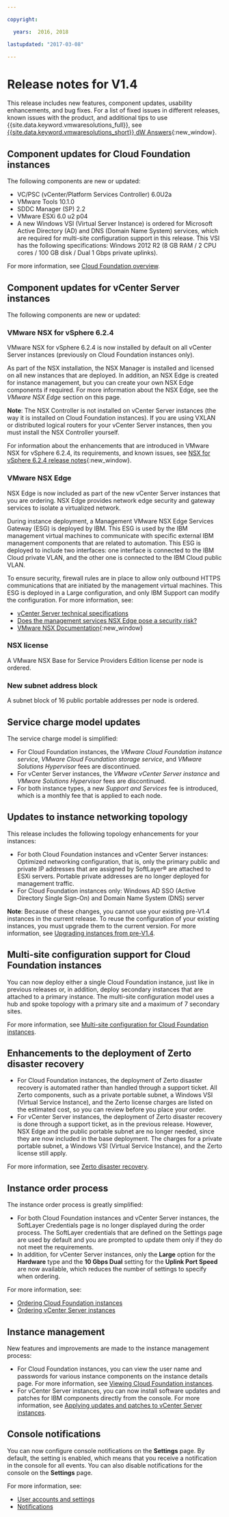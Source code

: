 ```yaml
---

copyright:

  years:  2016, 2018

lastupdated: "2017-03-08"

---
```


# Release notes for V1.4

This release includes new features, component updates, usability enhancements, and bug fixes. For a list of fixed issues in different releases, known issues with the product, and additional tips to use {{site.data.keyword.vmwaresolutions_full}}, see [{{site.data.keyword.vmwaresolutions_short}} dW Answers](https://developer.ibm.com/answers/topics/cloudvmw/){:new_window}.

## Component updates for Cloud Foundation instances

The following components are new or updated:

* VC/PSC (vCenter/Platform Services Controller) 6.0U2a
* VMware Tools 10.1.0
* SDDC Manager (SP) 2.2
* VMware ESXi 6.0 u2 p04
* A new Windows VSI (Virtual Server Instance) is ordered for Microsoft Active Directory (AD) and DNS (Domain Name System) services, which are required for multi-site configuration support in this release. This VSI has the following specifications: Windows 2012 R2 (8 GB RAM / 2 CPU cores / 100 GB disk / Dual 1 Gbps private uplinks).

For more information, see [Cloud Foundation overview](../sddc/sd_cloudfoundationoverview.html).

## Component updates for vCenter Server instances

The following components are new or updated:

### VMware NSX for vSphere 6.2.4

VMware NSX for vSphere 6.2.4 is now installed by default on all vCenter Server instances (previously on Cloud Foundation instances only).

As part of the NSX installation, the NSX Manager is installed and licensed on all new instances that are deployed. In addition, an NSX Edge is created for instance management, but you can create your own NSX Edge components if required. For more information about the NSX Edge, see the _VMware NSX Edge_ section on this page.

**Note**: The NSX Controller is not installed on vCenter Server instances (the way it is installed on Cloud Foundation instances). If you are using VXLAN or distributed logical routers for your vCenter Server instances, then you must install the NSX Controller yourself.

For information about the enhancements that are introduced in VMware NSX for vSphere 6.2.4, its requirements, and known issues, see [NSX for vSphere 6.2.4 release notes](http://pubs.vmware.com/Release_Notes/en/nsx/6.2.4/releasenotes_nsx_vsphere_624.html){:new_window}.

### VMware NSX Edge

NSX Edge is now included as part of the new vCenter Server instances that you are ordering. NSX Edge provides network edge security and gateway services to isolate a virtualized network.

During instance deployment, a Management VMware NSX Edge Services Gateway (ESG) is deployed by IBM. This ESG is used by the IBM management virtual machines to communicate with specific external IBM management components that are related to automation. This ESG is deployed to include two interfaces: one interface is connected to the IBM Cloud private VLAN, and the other one is connected to the IBM Cloud public VLAN.

To ensure security, firewall rules are in place to allow only outbound HTTPS communications that are initiated by the management virtual machines. This ESG is deployed in a Large configuration, and only IBM Support can modify the configuration. For more information, see:

* [vCenter Server technical specifications](../vcenter/vc_vcenterserveroverview.html)
* [Does the management services NSX Edge pose a security risk?](../vmonic/faq.html#does-the-management-services-nsx-edge-pose-a-security-risk-)
* [VMware NSX Documentation](https://pubs.vmware.com/NSX-6/index.jsp?topic=%2Fcom.vmware.nsx.admin.doc%2FGUID-3F96DECE-33FB-43EE-88D7-124A730830A4.html){:new_window}

### NSX license

A VMware NSX Base for Service Providers Edition license per node is ordered.

### New subnet address block

A subnet block of 16 public portable addresses per node is ordered.

## Service charge model updates

The service charge model is simplified:

* For Cloud Foundation instances, the _VMware Cloud Foundation instance service_, _VMware Cloud Foundation storage service_, and
   _VMware Solutions Hypervisor_ fees are discontinued.
* For vCenter Server instances, the _VMware vCenter Server instance_ and _VMware Solutions Hypervisor_ fees are discontinued.
* For both instance types, a new _Support and Services_ fee is introduced, which is a monthly fee that is applied to each node.

## Updates to instance networking topology

This release includes the following topology enhancements for your instances:

* For both Cloud Foundation instances and vCenter Server instances: Optimized networking configuration, that is, only the primary public and private IP addresses that are assigned by SoftLayer® are attached to ESXi servers. Portable private addresses are no longer deployed for management traffic.
* For Cloud Foundation instances only: Windows AD SSO (Active Directory Single Sign-On) and Domain Name System (DNS) server

**Note**: Because of these changes, you cannot use your existing pre-V1.4 instances in the current release. To reuse the configuration of your existing instances, you must upgrade them to the current version. For more information, see [Upgrading instances from pre-V1.4](movinginstances.html).

## Multi-site configuration support for Cloud Foundation instances

You can now deploy either a single Cloud Foundation instance, just like in previous releases or, in addition, deploy secondary instances that are attached to a primary instance. The multi-site configuration model uses a hub and spoke topology with a primary site and a maximum of 7 secondary sites.

For more information, see [Multi-site configuration for Cloud Foundation instances](../sddc/sd_multisite.html).

## Enhancements to the deployment of Zerto disaster recovery

* For Cloud Foundation instances, the deployment of Zerto disaster recovery is automated rather than handled through a support ticket. All Zerto components, such as a private portable subnet, a Windows VSI (Virtual Service Instance), and the Zerto license charges are listed on the estimated cost, so you can review before you place your order.
* For vCenter Server instances, the deployment of Zerto disaster recovery is done through a support ticket, as in the previous release. However, NSX Edge and the public portable subnet are no longer needed, since they are now included in the base deployment. The charges for a private portable subnet, a Windows VSI (Virtual Service Instance), and the Zerto license still apply.

For more information, see [Zerto disaster recovery](../services/addingzertodr.html).

## Instance order process

The instance order process is greatly simplified:

* For both Cloud Foundation instances and vCenter Server instances, the SoftLayer Credentials page is no longer displayed during the order process. The SoftLayer credentials that are defined on the Settings page are used by default and you are prompted to update them only if they do not meet the requirements.
* In addition, for vCenter Server instances, only the **Large** option for the **Hardware** type and the **10 Gbps Dual** setting for the **Uplink Port Speed** are now available, which reduces the number of settings to specify when ordering.

For more information, see:

* [Ordering Cloud Foundation instances](../sddc/sd_orderinginstance.html)
* [Ordering vCenter Server instances](../vcenter/vc_orderinginstance.html)

## Instance management

New features and improvements are made to the instance management process:

* For Cloud Foundation instances, you can view the user name and passwords for various instance components on the instance details page. For more information, see [Viewing Cloud Foundation instances](../sddc/sd_viewinginstances.html).
* For vCenter Server instances, you can now install software updates and patches for IBM components directly from the console. For more information, see [Applying updates and patches to vCenter Server instances](../vcenter/vc_applyingupdates.html).

## Console notifications

You can now configure console notifications on the **Settings** page. By default, the setting is enabled, which means that you receive a notification in the console for all events. You can also disable notifications for the console on the **Settings** page.

For more information, see:

* [User accounts and settings](useraccount.html)
* [Notifications](notifications.html)
